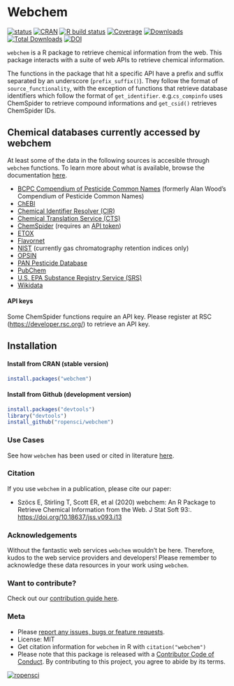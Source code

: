 
<!-- README.md is generated from README.Rmd. Please edit that file -->

# Webchem

<!-- badges: start -->

[![status](https://www.repostatus.org/badges/latest/active.svg)](https://www.repostatus.org/#active)
[![CRAN](https://www.r-pkg.org/badges/version/webchem)](https://CRAN.R-project.org/package=webchem)
[![R build
status](https://github.com/ropensci/webchem/workflows/R-CMD-check/badge.svg)](https://github.com/ropensci/webchem/actions)
[![Coverage](https://codecov.io/github/ropensci/webchem/coverage.svg?branch=master)](https://app.codecov.io/gh/ropensci/webchem/branch/master)
[![Downloads](https://cranlogs.r-pkg.org/badges/webchem)](https://cran.r-project.org/package=webchem)
[![Total
Downloads](https://cranlogs.r-pkg.org/badges/grand-total/webchem?color=blue)](https://cran.r-project.org/package=webchem)
[![DOI](https://img.shields.io/badge/DOI-10.18637%2Fjss.v093.i13-blue)](https://doi.org/10.18637/jss.v093.i13)

<!-- badges: end -->

`webchem` is a R package to retrieve chemical information from the web.
This package interacts with a suite of web APIs to retrieve chemical
information.

The functions in the package that hit a specific API have a prefix and
suffix separated by an underscore (`prefix_suffix()`). They follow the
format of `source_functionality`, with the exception of functions that
retrieve database identifiers which follow the format of
`get_identifier`. e.g.`cs_compinfo` uses ChemSpider to retrieve compound
informations and `get_csid()` retrieves ChemSpider IDs.

## Chemical databases currently accessed by webchem

At least some of the data in the following sources is accesible through
`webchem` functions. To learn more about what is available, browse the
documentation
[here](https://docs.ropensci.org/webchem/reference/index.html).

- [BCPC Compendium of Pesticide Common
  Names](https://pesticidecompendium.bcpc.org) (formerly Alan Wood’s
  Compendium of Pesticide Common Names)
- [ChEBI](https://www.ebi.ac.uk/chebi/)
- [Chemical Identifier Resolver
  (CIR)](https://cactus.nci.nih.gov/chemical/structure)
- [Chemical Translation Service (CTS)](http://cts.fiehnlab.ucdavis.edu/)
- [ChemSpider](http://www.chemspider.com/) (requires an [API
  token](https://developer.rsc.org/))
- [ETOX](http://webetox.uba.de/webETOX/index.do)
- [Flavornet](http://www.flavornet.org)
- [NIST](https://webbook.nist.gov) (currently gas chromatography
  retention indices only)
- [OPSIN](http://opsin.ch.cam.ac.uk/instructions.html)
- [PAN Pesticide Database](https://www.pesticideinfo.org/)
- [PubChem](https://pubchem.ncbi.nlm.nih.gov/)
- [U.S. EPA Substance Registry Service
  (SRS)](https://cdxnodengn.epa.gov/cdx-srs-rest/)
- [Wikidata](https://www.wikidata.org/wiki/Wikidata:WikiProject_Chemistry)

#### API keys

Some ChemSpider functions require an API key. Please register at RSC
(<https://developer.rsc.org/>) to retrieve an API key.

## Installation

#### Install from CRAN (stable version)

``` r
install.packages("webchem")
```

#### Install from Github (development version)

``` r
install.packages("devtools")
library("devtools")
install_github("ropensci/webchem")
```

### Use Cases

See how `webchem` has been used or cited in literature
[here](https://scholar.google.com/scholar?cites=14244442030948237605&as_sdt=40000005&sciodt=0,22&hl=en).

### Citation

If you use `webchem` in a publication, please cite our paper:

- Szöcs E, Stirling T, Scott ER, et al (2020) webchem: An R Package to
  Retrieve Chemical Information from the Web. J Stat Soft 93:.
  <https://doi.org/10.18637/jss.v093.i13>

### Acknowledgements

Without the fantastic web services `webchem` wouldn’t be here.
Therefore, kudos to the web service providers and developers! Please
remember to acknowledge these data resources in your work using
`webchem`.

### Want to contribute?

Check out our [contribution guide
here](https://github.com/ropensci/webchem/blob/master/CONTRIBUTING.md).

### Meta

- Please [report any issues, bugs or feature
  requests](https://github.com/ropensci/webchem/issues).
- License: MIT
- Get citation information for `webchem` in R with `citation("webchem")`
- Please note that this package is released with a [Contributor Code of
  Conduct](https://ropensci.org/code-of-conduct/). By contributing to
  this project, you agree to abide by its terms.

[![ropensci](https://ropensci.org/public_images/github_footer.png)](https://ropensci.org)
